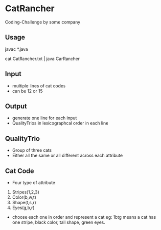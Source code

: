 CatRancher
==========

Coding-Challenge by some company

Usage
---
javac *.java

cat CatRancher.txt | java CarRancher 

Input
---
* multiple lines of cat codes
* can be 12 or 15

Output
---
* generate one line for each input
* QualityTrios in lexicographcal order in each line

QualityTrio
---
* Group of three cats 
* Either all the same or all different across each attribute

Cat Code
---
* Four type of attribute

 1. Stripes(1,2,3)
 2. Color(b,w,t)
 3. Shape(t,s,r)
 4. Eyes(g,b,r)

* choose each one in order and represent a cat
eg: 1btg means a cat has one stripe, black color, tall shape, green eyes.
